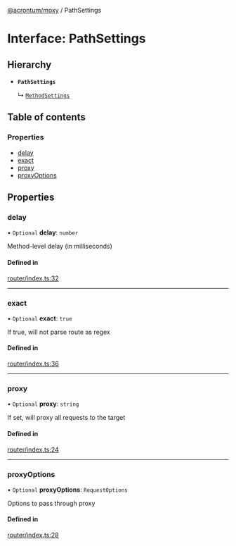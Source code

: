 [@acrontum/moxy](../README.md) / PathSettings

# Interface: PathSettings

## Hierarchy

- **`PathSettings`**

  ↳ [`MethodSettings`](MethodSettings.md)

## Table of contents

### Properties

- [delay](PathSettings.md#delay)
- [exact](PathSettings.md#exact)
- [proxy](PathSettings.md#proxy)
- [proxyOptions](PathSettings.md#proxyoptions)

## Properties

### delay

• `Optional` **delay**: `number`

Method-level delay (in milliseconds)

#### Defined in

[router/index.ts:32](https://github.com/acrontum/moxy/blob/527f192/src/router/index.ts#L32)

___

### exact

• `Optional` **exact**: ``true``

If true, will not parse route as regex

#### Defined in

[router/index.ts:36](https://github.com/acrontum/moxy/blob/527f192/src/router/index.ts#L36)

___

### proxy

• `Optional` **proxy**: `string`

If set, will proxy all requests to the target

#### Defined in

[router/index.ts:24](https://github.com/acrontum/moxy/blob/527f192/src/router/index.ts#L24)

___

### proxyOptions

• `Optional` **proxyOptions**: `RequestOptions`

Options to pass through proxy

#### Defined in

[router/index.ts:28](https://github.com/acrontum/moxy/blob/527f192/src/router/index.ts#L28)
